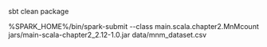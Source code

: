 sbt clean package

%SPARK_HOME%/bin/spark-submit --class main.scala.chapter2.MnMcount jars/main-scala-chapter2_2.12-1.0.jar data/mnm_dataset.csv

